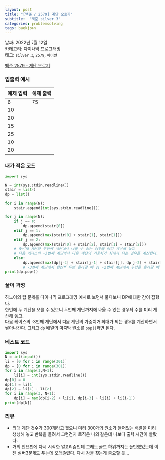 ```yaml
---
layout: post
title: "[백준 / 2579] 계단 오르기"
subtitle:  "백준 silver.3"
categories: problemsolving
tags: baekjoon
---
```


날짜: 2022년 7월 12일    
카테고리: 다이나믹 프로그래밍  
태그: `silver.3`, `2579`, `파이썬`  


[백준 2579 - 계단 오르기](https://www.acmicpc.net/problem/2579)  
  
### 입출력 예시  

|예제 입력|예제 출력|
|---|---|
|6|75|
|10||
|20||
|15||
|25||
|10||
|20||  

  
### 내가 적은 코드

```python
import sys

N = int(sys.stdin.readline())
stair = list()
dp = list()

for i in range(N):
    stair.append(int(sys.stdin.readline()))

for j in range(N):
    if j == 0:
        dp.append(stair[0])
    elif j == 1:
        dp.append(max(stair[0] + stair[1], stair[1]))
    elif j == 2:
        dp.append(max(stair[0] + stair[2], stair[1] + stair[2]))
    # 첫번째 계단과 두번째 계단에서 나올 수 있는 경우를 미리 계산해 놓고
    # 다음 케이스의 -3번째 계단에서 다음 계단의 가중치가 최대가 되는 경우를 계산한다.
    else:
        dp.append(max(dp[j-3] + stair[j-1] + stair[j], dp[j-2] + stair[j]))
        # -3번째 계단에서 한칸씩 두번 올라갈 때 vs -2번째 계단에서 두칸을 올라갈 때
print(dp.pop())
```

  
### 풀이 과정  
  
하노이의 탑 문제를 다이나믹 프로그래밍 예시로 보면서 풀다보니 DP에 대한 감이 잡혔다.  
한번에 두 계단을 오를 수 있으니 두번째 계단까지에 나올 수 있는 경우의 수를 미리 계산해 놓고,  
다음 케이스의 -3번째 계단에서 다음 계단의 가중치가 최대가 되는 경우를 계산하면서 쌓아나간다.
그리고 `dp` 배열의 마지막 원소를 `pop()`하면 된다.

  
### 베스트 코드

```python
import sys
N = int(input())
li = [0 for i in range(301)]
dp = [0 for i in range(301)]
for i in range(1,N+1):
    li[i] = int(sys.stdin.readline())
dp[0] = 0
dp[1] = li[1]
dp[2] = li[1] + li[2]
for i in range(3, N+1):
    dp[i] = max(dp[i-2] + li[i], dp[i-3] + li[i] + li[i-1])
print(dp[N])
```
  
### 리뷰  
  
- 최대 계단 갯수가 300개라고 했으니 미리 300개의 원소가 들어있는 배열을 미리 생성해 놓고 반복을 돌려서 그런건지 로직은 나와 같은데 나보다 출력 시간이 빨랐다.
- 거의 반년만에 다시 시작한 알고리즘인데 그래도 골드 하위까지는 풀만했었는데 이젠 실버3문제도 푸는데 오래걸렸다. 다시 감을 찾는게 중요할 듯...